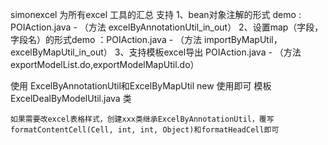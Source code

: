 simonexcel 为所有excel 工具的汇总
支持
1、bean对象注解的形式 demo : POIAction.java   - （方法 excelByAnnotationUtil_in_out）
2、设置map（字段，字段名）的形式demo ：POIAction.java    - （方法 importByMapUtil，excelByMapUtil_in_out）
3、支持模板excel导出 POIAction.java    - （方法 exportModelList.do,exportModelMapUtil.do）

使用
	ExcelByAnnotationUtil和ExcelByMapUtil  new 使用即可
	模板ExcelDealByModelUtil.java 类
	
	如果需要改excel表格样式，创建xxx类继承ExcelByAnnotationUtil，覆写formatContentCell(Cell, int, int, Object)和formatHeadCell即可
